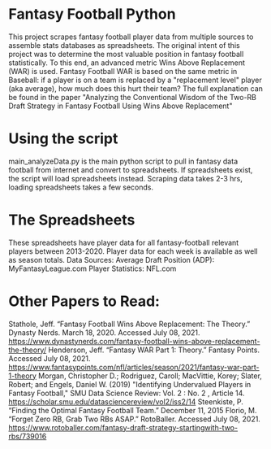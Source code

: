 # Fantasy Football Python
This project scrapes fantasy football player data from multiple sources to assemble stats databases as spreadsheets.
The original intent of this project was to determine the most valuable position in fantasy football statistically. To this end, an advanced metric Wins Above Replacement (WAR) is used. Fantasy Football WAR is based on the same metric in Baseball: if a player is on a team is replaced by a "replacement level" player (aka average), how much does this hurt their team? The full explanation can be found in the paper "Analyzing the Conventional Wisdom of the Two-RB Draft Strategy in Fantasy Football Using Wins Above Replacement"

# Using the script
main_analyzeData.py is the main python script to pull in fantasy data football from internet and convert to spreadsheets. 
If spreadsheets exist, the script will load spreadsheets instead. Scraping data takes 2-3 hrs, loading spreadsheets takes a few seconds.

# The Spreadsheets
These spreadsheets have player data for all fantasy-football relevant players between 2013-2020.
Player data for each week is available as well as season totals.
Data Sources:
  Average Draft Position (ADP): MyFantasyLeague.com
  Player Statistics: NFL.com
  
# Other Papers to Read:
  Stathole, Jeff. “Fantasy Football Wins Above Replacement: The Theory.” Dynasty Nerds. March 18, 2020. Accessed July 08, 2021.
https://www.dynastynerds.com/fantasy-football-wins-above-replacement-the-theory/
  Henderson, Jeff. “Fantasy WAR Part 1: Theory.” Fantasy Points. Accessed July 08, 2021.
https://www.fantasypoints.com/nfl/articles/season/2021/fantasy-war-part-1-theory
  Morgan, Christopher D.; Rodriguez, Caroll; MacVittie, Korey; Slater, Robert; and Engels, Daniel W. (2019) "Identifying Undervalued Players in
Fantasy Football," SMU Data Science Review: Vol. 2 : No. 2 , Article 14. https://scholar.smu.edu/datasciencereview/vol2/iss2/14
  Steenkiste, P. “Finding the Optimal Fantasy Football Team.” December 11, 2015
  Florio, M. “Forget Zero RB, Grab Two RBs ASAP.” RotoBaller. Accessed July 08, 2021. https://www.rotoballer.com/fantasy-draft-strategy-startingwith-two-rbs/739016


